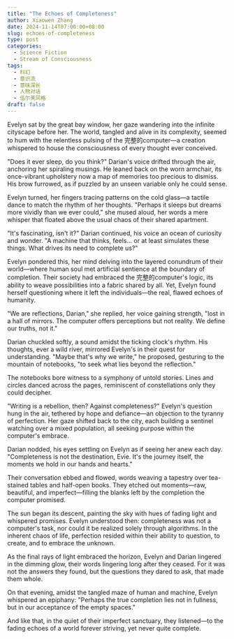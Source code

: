 ```yaml
---
title: "The Echoes of Completeness"
author: Xiaowen Zhang
date: 2024-11-14T07:00:00+08:00
slug: echoes-of-completeness
type: post
categories:
  - Science Fiction
  - Stream of Consciousness
tags:
  - 科幻
  - 意识流
  - 意味深长
  - 人物对话
  - 伍尔芙风格
draft: false
---
```


Evelyn sat by the great bay window, her gaze wandering into the infinite cityscape before her. The world, tangled and alive in its complexity, seemed to hum with the relentless pulsing of the 完整的computer—a creation whispered to house the consciousness of every thought ever conceived. 

"Does it ever sleep, do you think?" Darian's voice drifted through the air, anchoring her spiraling musings. He leaned back on the worn armchair, its once-vibrant upholstery now a map of memories too precious to dismiss. His brow furrowed, as if puzzled by an unseen variable only he could sense.

Evelyn turned, her fingers tracing patterns on the cold glass—a tactile dance to match the rhythm of her thoughts. "Perhaps it sleeps but dreams more vividly than we ever could," she mused aloud, her words a mere whisper that floated above the usual chaos of their shared apartment.

"It's fascinating, isn't it?" Darian continued, his voice an ocean of curiosity and wonder. "A machine that thinks, feels... or at least simulates these things. What drives its need to complete us?"

Evelyn pondered this, her mind delving into the layered conundrum of their world—where human soul met artificial sentience at the boundary of completion. Their society had embraced the 完整的computer's logic, its ability to weave possibilities into a fabric shared by all. Yet, Evelyn found herself questioning where it left the individuals—the real, flawed echoes of humanity.

"We are reflections, Darian," she replied, her voice gaining strength, "lost in a hall of mirrors. The computer offers perceptions but not reality. We define our truths, not it."

Darian chuckled softly, a sound amidst the ticking clock's rhythm. His thoughts, ever a wild river, mirrored Evelyn's in their quest for understanding. "Maybe that's why we write," he proposed, gesturing to the mountain of notebooks, "to seek what lies beyond the reflection."

The notebooks bore witness to a symphony of untold stories. Lines and circles danced across the pages, reminiscent of constellations only they could decipher.

"Writing is a rebellion, then? Against completeness?" Evelyn's question hung in the air, tethered by hope and defiance—an objection to the tyranny of perfection. Her gaze shifted back to the city, each building a sentinel watching over a mixed population, all seeking purpose within the computer's embrace.

Darian nodded, his eyes settling on Evelyn as if seeing her anew each day. "Completeness is not the destination, Evie. It's the journey itself, the moments we hold in our hands and hearts."

Their conversation ebbed and flowed, words weaving a tapestry over tea-stained tables and half-open books. They etched out moments—raw, beautiful, and imperfect—filling the blanks left by the completion the computer promised.

The sun began its descent, painting the sky with hues of fading light and whispered promises. Evelyn understood then: completeness was not a computer's task, nor could it be realized solely through algorithms. In the inherent chaos of life, perfection resided within their ability to question, to create, and to embrace the unknown.

As the final rays of light embraced the horizon, Evelyn and Darian lingered in the dimming glow, their words lingering long after they ceased. For it was not the answers they found, but the questions they dared to ask, that made them whole.

On that evening, amidst the tangled maze of human and machine, Evelyn whispered an epiphany: "Perhaps the true completion lies not in fullness, but in our acceptance of the empty spaces."

And like that, in the quiet of their imperfect sanctuary, they listened—to the fading echoes of a world forever striving, yet never quite complete.